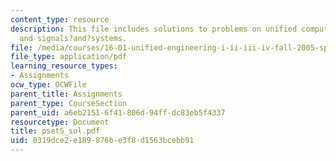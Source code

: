 ```yaml
---
content_type: resource
description: This file includes solutions to problems on unified computers and programming,
  and signals?and?systems.
file: /media/courses/16-01-unified-engineering-i-ii-iii-iv-fall-2005-spring-2006/0319dce2e189876be3f8d1563bcebb91_pset5_sol.pdf
file_type: application/pdf
learning_resource_types:
- Assignments
ocw_type: OCWFile
parent_title: Assignments
parent_type: CourseSection
parent_uid: a6eb2151-6f41-806d-94ff-dc83eb5f4337
resourcetype: Document
title: pset5_sol.pdf
uid: 0319dce2-e189-876b-e3f8-d1563bcebb91
---
```

